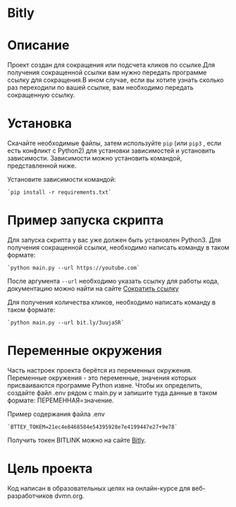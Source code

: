 # Bitly

# Описание

Проект создан для сокращения или подсчета кликов по ссылке.Для получения сокращенной ссылки вам нужно передать программе ссылку для сокращения.В ином случае, если вы хотите узнать сколько раз переходили по вашей ссылке, вам необходимо передать сокращенную ссылку.

# Установка

Скачайте необходимые файлы, затем используйте `pip` (или `pip3` , если есть конфликт с Python2) для установки
зависимостей и установить зависимости. Зависимости можно установить командой, представленной ниже.

Установите зависимости командой: 

    `pip install -r requirements.txt`

# Пример запуска скрипта

Для запуска скрипта у вас уже должен быть установлен Python3.
Для получения сокращенной ссылки, необходимо написать команду в таком формате:

    `python main.py --url https://youtube.com`

После аргумента `--url` необходимо указать ссылку для работы кода, документацию можно найти на сайте
[Сократить ссылку](bit.ly)

Для получения количества кликов, необходимо написать команду в таком формате:

    `python main.py --url bit.ly/3uujaSR`

# Переменные окружения

Часть настроек проекта берётся из переменных окружения. Переменные окружения - это переменные,
значения которых присваиваются программе Python извне. Чтобы их определить, создайте файл .env рядом с
main.py и запишите туда данные в таком формате: ПЕРЕМЕННАЯ=значение.

Пример содержания файла .env

    `ВТТЕУ_ТОКЕМ=21ес4е8468584е54395928е7е4199447е27+9е78`

Получить токен BITLINK можно на сайте [Bitly](bit.ly).

# Цель проекта

Код написан в образовательных целях на онлайн-курсе для веб-разработчиков dvmn.org.